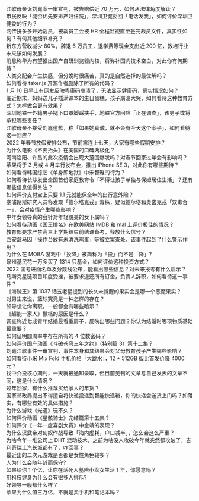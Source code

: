 江歌母亲诉刘鑫案一审宣判，被告赔偿近 70 万元，如何从法律角度解读？  
市民反映「能否优先安排产妇住院」，深圳卫健委回「电话发我」，如何评价深圳卫健委的行为？  
网传拼多多开始裁员，被裁员工会被 HR 全程监视直至签完裁员文件，真实性如何？有何其他细节补充？  
新东方营收减少 80%，辞退 6 万员工，退学费等现金支出近 200 亿，教培行业未来该如何发展？  
消息称华为有望推出国产自研浏览器内核，将弥补国内技术空白，对此你有何期待？  
人类交配会产生快感，但分娩时很痛苦，真的是自然选择的最优解吗？  
如何看待 faker.js 开源作者删除了所有的代码？  
1 月 10 日早上有网友反映粤康码崩溃了，无法显示健康码，真实情况如何？  
临近期末，妈妈送儿子插满课本的生日蛋糕，孩子崩溃大哭，如何看待这种教育方式？怎样做会更有效果？  
深圳地铁一外籍男子褪下口罩脚踩扶手，地铁官方回应「正在调查」，该男子或将承担哪些责任？  
江歌母亲不接受刘鑫道歉，称「如果她真诚，就不会有今天这个案子」，如何看待这一回应？  
2022 年春节放假安排公布，节前需连上七天，大家有哪些假期安排？  
为什么电影《不要抬头》在美国的口碑两极化？  
河南洛阳、许昌的此次疫情会出现大范围爆发吗？对春节回家过年会有影响吗？  
苹果将于 3 月或 4 月举行发布会，推出 iPhone SE 3，对此你有哪些期待？  
如何看待韩国综艺《单身即地狱》中宋智雅的行为？  
如何看待长沙发出全国首份家庭教育令「不得让孩子单独与保姆居住生活」？还有哪些信息值得关注？  
如何评价支付宝上只要 1.1 元就能保全年的出行意外险？  
塞浦路斯研究人员称发现「德尔塔克戎」毒株，疑似德尔塔和奥密克戎「双毒合一」，会对疫情产生哪些影响？  
中年女领导真的会针对年轻貌美的女下属吗？  
如何看待动画《国王排名》在欧美网站 IMDB 和 mal 上评价极佳的情况？  
教育部要求严禁高三上学期结束前结课备考，释放什么信号？  
西安盒马因「操作台放有未清洗鸡蛋」等被立案查处，该事件起到了什么警示作用？  
为什么在 MOBA 游戏中「投降」被简称为「投」而不是「降」?  
泉州基民花一万多买了 1314 只基金，如何评价这种投资方式？  
2022 国考进面名单及分数线公布，能看出哪些信息？对未来报考有什么启示？  
马斯克星链项目印度受挫，被要求退还所有订金，负责人辞职，如何看待这一事件？  
《海贼王》第 1037 话五老星提到的长久未觉醒的果实会是哪一个恶魔果实？  
对男生来说，篮球究竟是一种怎样的存在？  
领导想让你离职，一般都会有哪些暗示？  
《超能一家人》撤档的原因是什么？  
调查称近七成青年结婚最看重房子，反映出哪些问题？你认为结婚时哪项物质基础最重要？  
如何证明圆周率中存在所有的 4 位数密码？  
如何评价国产动画《斗破苍穹三年之约》（特别篇 3）第十二集？  
刘鑫江歌事件一审宣判，事件本身和其结果会对父母教育孩子产生哪些影响？  
如何看待小米 Mix Fold 手机价格「大跳水」，12 + 512GB 版比首发价降 4000 元？  
找中介投核心期刊，一天就被通知录取，但目前见刊的文章与自己发表的文章不同，这是什么情况？  
过年回家，有什么推荐买给家人的年货？  
国家邮政局提出不得擅自将快递投递到智能快递箱，你的快递会送货上门吗？如落实，有哪些有效的具体措施？  
为什么游戏《光遇》玩不久？  
如何评价动画《星骸骑士》完结篇第十五集？  
如何评价《一年一度喜剧大赛》中金靖的表现？  
为什么汉武帝对匈奴作战导致「海内虚耗，户口减半」，怎么会这么严重？  
为啥今年一堆公司上 DHT 混动技术，之前为啥没人攻破今年就突然都攻破了，吉利奇瑞上汽长城都有了，咋回事？  
最近出的二次元游戏是否都是女性角色较多？  
人为什么会随年龄而保守?  
如果给你 1 个亿，让你在活死人墓陪小龙女生活 1 年，你愿意吗？  
用科技健身为什么会有很多人排斥?  
好领导一般都什么样？  
苹果为什么值三万亿，不就是卖手机和笔记本吗？  
